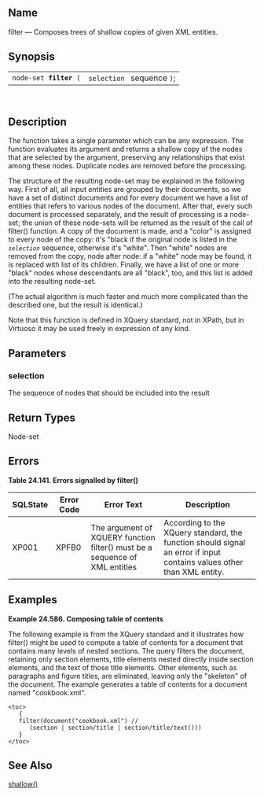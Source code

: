 <div>

<div>

</div>

<div>

## Name

filter — Composes trees of shallow copies of given XML entities.

</div>

<div>

## Synopsis

<div>

|                             |                            |
|-----------------------------|----------------------------|
| `node-set `**`filter`**` (` | `selection ` sequence `)`; |

<div>

 

</div>

</div>

</div>

<div>

## Description

The function takes a single parameter which can be any expression. The
function evaluates its argument and returns a shallow copy of the nodes
that are selected by the argument, preserving any relationships that
exist among these nodes. Duplicate nodes are removed before the
processing.

The structure of the resulting node-set may be explained in the
following way. First of all, all input entities are grouped by their
documents, so we have a set of distinct documents and for every document
we have a list of entities that refers to various nodes of the document.
After that, every such document is processed separately, and the result
of processing is a node-set; the union of these node-sets will be
returned as the result of the call of filter() function. A copy of the
document is made, and a "color" is assigned to every node of the copy:
it's "black if the original node is listed in the *`selection`*
sequence, otherwise it's "white". Then "white" nodes are removed from
the copy, node after node: if a "white" node may be found, it is
replaced with list of its children. Finally, we have a list of one or
more "black" nodes whose descendants are all "black", too, and this list
is added into the resulting node-set.

(The actual algorithm is much faster and much more complicated than the
described one, but the result is identical.)

Note that this function is defined in XQuery standard, not in XPath, but
in Virtuoso it may be used freely in expression of any kind.

</div>

<div>

## Parameters

<div>

### selection

The sequence of nodes that should be included into the result

</div>

</div>

<div>

## Return Types

Node-set

</div>

<div>

## Errors

<div>

**Table 24.141. Errors signalled by filter()**

<div>

| SQLState                              | Error Code                            | Error Text                                                                                                  | Description                                                                                                           |
|---------------------------------------|---------------------------------------|-------------------------------------------------------------------------------------------------------------|-----------------------------------------------------------------------------------------------------------------------|
| <span class="errorcode">XP001 </span> | <span class="errorcode">XPFB0 </span> | <span class="errortext">The argument of XQUERY function filter() must be a sequence of XML entities </span> | According to the XQuery standard, the function should signal an error if input contains values other than XML entity. |

</div>

</div>

  

</div>

<div>

## Examples

<div>

**Example 24.586. Composing table of contents**

<div>

The following example is from the XQuery standard and it illustrates how
filter() might be used to compute a table of contents for a document
that contains many levels of nested sections. The query filters the
document, retaining only section elements, title elements nested
directly inside section elements, and the text of those title elements.
Other elements, such as paragraphs and figure titles, are eliminated,
leaving only the "skeleton" of the document. The example generates a
table of contents for a document named "cookbook.xml".

``` screen
<toc>
   {
   filter(document("cookbook.xml") //
      (section | section/title | section/title/text()))
   }
</toc>
```

</div>

</div>

  

</div>

<div>

## See Also

<a href="xpf_shallow.html" class="link" title="shallow">shallow()</a>

</div>

</div>
